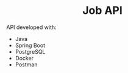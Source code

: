 <h1 align=center>Job API</h1>

API developed with:

- Java
- Spring Boot
- PostgreSQL
- Docker
- Postman
